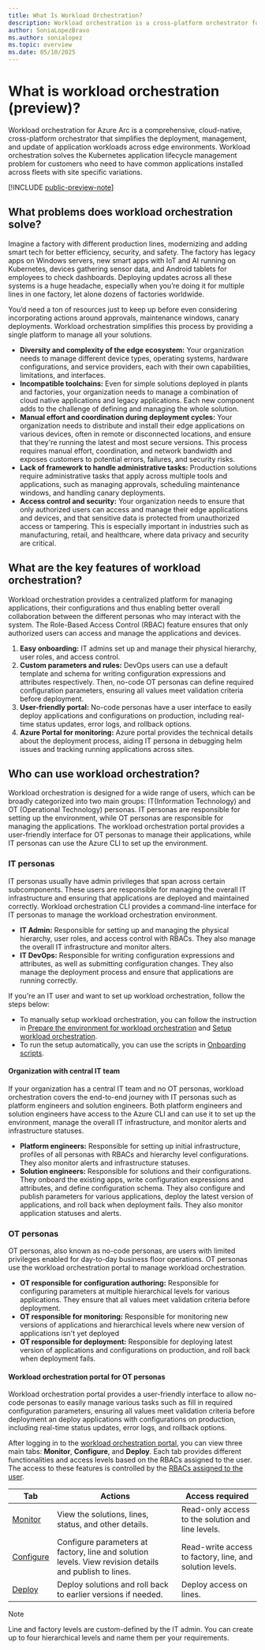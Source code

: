 ```yaml
---
title: What Is Workload Orchestration?
description: Workload orchestration is a cross-platform orchestrator for managing edge workloads using an Azure control plane.
author: SoniaLopezBravo
ms.author: sonialopez
ms.topic: overview
ms.date: 05/10/2025
---
```


# What is workload orchestration (preview)?

Workload orchestration for Azure Arc is a comprehensive, cloud-native, cross-platform orchestrator that simplifies the deployment, management, and update of application workloads across edge environments. Workload orchestration solves the Kubernetes application lifecycle management problem for customers who need to have common applications installed across fleets with site specific variations. 

[!INCLUDE [public-preview-note](includes/public-preview-note.md)]

## What problems does workload orchestration solve?

Imagine a factory with different production lines, modernizing and adding smart tech for better efficiency, security, and safety. The factory has legacy apps on Windows servers, new smart apps with IoT and AI running on Kubernetes, devices gathering sensor data, and Android tablets for employees to check dashboards. Deploying updates across all these systems is a huge headache, especially when you’re doing it for multiple lines in one factory, let alone dozens of factories worldwide. 

You’d need a ton of resources just to keep up before even considering incorporating actions around approvals, maintenance windows, canary deployments. Workload orchestration simplifies this process by providing a single platform to manage all your solutions. 

- **Diversity and complexity of the edge ecosystem:** Your organization needs to manage different device types, operating systems, hardware configurations, and service providers, each with their own capabilities, limitations, and interfaces.
- **Incompatible toolchains:** Even for simple solutions deployed in plants and factories, your organization needs to manage a combination of cloud native applications and legacy applications. Each new component adds to the challenge of defining and managing the whole solution.
- **Manual effort and coordination during deployment cycles:** Your organization needs to distribute and install their edge applications on various devices, often in remote or disconnected locations, and ensure that they're running the latest and most secure versions. This process requires manual effort, coordination, and network bandwidth and exposes customers to potential errors, failures, and security risks.
- **Lack of framework to handle administrative tasks:** Production solutions require administrative tasks that apply across multiple tools and applications, such as managing approvals, scheduling maintenance windows, and handling canary deployments.
- **Access control and security:** Your organization needs to ensure that only authorized users can access and manage their edge applications and devices, and that sensitive data is protected from unauthorized access or tampering. This is especially important in industries such as manufacturing, retail, and healthcare, where data privacy and security are critical.


## What are the key features of workload orchestration?

Workload orchestration provides a centralized platform for managing applications, their configurations and thus enabling better overall collaboration between the different personas who may interact with the system. The Role-Based Access Control (RBAC) feature ensures that only authorized users can access and manage the applications and devices.

1. **Easy onboarding:** IT admins set up and manage their physical hierarchy, user roles, and access control.
1. **Custom parameters and rules:** DevOps users can use a default template and schema for writing configuration expressions and attributes respectively. Then, no-code OT personas can define required configuration parameters, ensuring all values meet validation criteria before deployment.
1. **User-friendly portal:** No-code personas have a user interface to easily deploy applications and configurations on production, including real-time status updates, error logs, and rollback options. 
1. **Azure Portal for monitoring:** Azure portal provides the technical details about the deployment process, aiding IT persona in debugging helm issues and tracking running applications across sites.

## Who can use workload orchestration?

Workload orchestration is designed for a wide range of users, which can be broadly categorized into two main groups: IT(Information Technology) and OT (Operational Technology) personas. IT personas are responsible for setting up the environment, while OT personas are responsible for managing the applications. The workload orchestration portal provides a user-friendly interface for OT personas to manage their applications, while IT personas can use the Azure CLI to set up the environment.

### IT personas

IT personas usually have admin privileges that span across certain subcomponents. These users are responsible for managing the overall IT infrastructure and ensuring that applications are deployed and maintained correctly. Workload orchestration CLI provides a command-line interface for IT personas to manage the workload orchestration environment.

- **IT Admin:** Responsible for setting up and managing the physical hierarchy, user roles, and access control with RBACs. They also manage the overall IT infrastructure and monitor alters.
- **IT DevOps:** Responsible for writing configuration expressions and attributes, as well as submitting configuration changes. They also manage the deployment process and ensure that applications are running correctly.

If you're an IT user and want to set up workload orchestration, follow the steps below:

- To manually setup workload orchestration, you can follow the instruction in [Prepare the environment for workload orchestration](initial-setup-environment.md) and [Setup workload orchestration](initial-setup-configuration.md). 
- To run the setup automatically, you can use the scripts in [Onboarding scripts](onboarding-scripts.md).

#### Organization with central IT team

If your organization has a central IT team and no OT personas, workload orchestration covers the end-to-end journey with IT personas such as platform engineers and solution engineers. Both platform engineers and solution engineers have access to the Azure CLI and can use it to set up the environment, manage the overall IT infrastructure, and monitor alerts and infrastructure statuses.

- **Platform engineers:** Responsible for setting up initial infrastructure, profiles of all personas with RBACs and hierarchy level configurations. They also monitor alerts and infrastructure statuses.
- **Solution engineers:** Responsible for solutions and their configurations. They onboard the existing apps, write configuration expressions and attributes, and define configuration schema. They also configure and publish parameters for various applications, deploy the latest version of applications, and roll back when deployment fails. They also monitor application statuses and alerts.

### OT personas

OT personas, also known as no-code personas, are users with limited privileges enabled for day-to-day business floor operations. OT personas use the workload orchestration portal to manage workload orchestration.

- **OT responsible for configuration authoring:** Responsible for configuring parameters at multiple hierarchical levels for various applications. They ensure that all values meet validation criteria before deployment.
- **OT responsible for monitoring:** Responsible for monitoring new versions of applications and hierarchical levels where new version of applications isn't yet deployed
- **OT responsible for deployment:** Responsible for deploying latest version of applications and configurations on production, and roll back when deployment fails.

#### Workload orchestration portal for OT personas

Workload orchestration portal provides a user-friendly interface to allow no-code personas to easily manage various tasks such as fill in required configuration parameters, ensuring all values meet validation criteria before deployment an deploy applications with configurations on production, including real-time status updates, error logs, and rollback options. 

After logging in to the [workload orchestration portal](https://portal.digitaloperations.configmanager.azure.com/#/browse/overview), you can view three main tabs: **Monitor**, **Configure**, and **Deploy**. Each tab provides different functionalities and access levels based on the RBACs assigned to the user. The access to these features is controlled by the [RBACs assigned to the user](rbac-guide.md).


|Tab|Actions| Access required|
|----|-------|----------------|
|[Monitor](monitor.md)|View the solutions, lines, status, and other details.|Read-only access to the solution and line levels.|
|[Configure](configure.md)|Configure parameters at factory, line and solution levels. View revision details and publish to lines.|Read-write access to factory, line, and solution levels.|
|[Deploy](deploy.md)|Deploy solutions and roll back to earlier versions if needed.|Deploy access on lines.|

> [!NOTE]
> Line and factory levels are custom-defined by the IT admin. You can create up to four hierarchical levels and name them per your requirements. 



